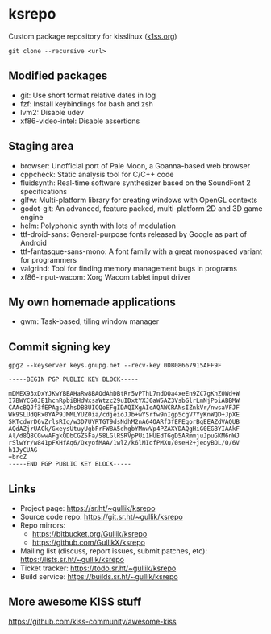 # ksrepo
Custom package repository for kisslinux ([k1ss.org](https://k1ss.org))

`git clone --recursive <url>`

## Modified packages
* git: Use short format relative dates in log
* fzf: Install keybindings for bash and zsh
* lvm2: Disable udev
* xf86-video-intel: Disable assertions

## Staging area
* browser: Unofficial port of Pale Moon, a Goanna-based web browser
* cppcheck: Static analysis tool for C/C++ code
* fluidsynth: Real-time software synthesizer based on the SoundFont 2 specifications
* glfw: Multi-platform library for creating windows with OpenGL contexts
* godot-git: An advanced, feature packed, multi-platform 2D and 3D game engine
* helm: Polyphonic synth with lots of modulation
* ttf-droid-sans: General-purpose fonts released by Google as part of Android
* ttf-fantasque-sans-mono: A font family with a great monospaced variant for programmers
* valgrind: Tool for finding memory management bugs in programs
* xf86-input-wacom: Xorg Wacom tablet input driver

## My own homemade applications
* gwm: Task-based, tiling window manager

## Commit signing key
`gpg2 --keyserver keys.gnupg.net --recv-key 0DB08667915AFF9F`

```
-----BEGIN PGP PUBLIC KEY BLOCK-----

mDMEX93xDxYJKwYBBAHaRw8BAQdAhDBtRr5vPThL7ndDOa4xeEn9ZC7gKhZ0Wd+W
I7BWYCG0JE1hcnRpbiBHdWxsaWtzc29uIDxtYXJ0aW5AZ3VsbGlrLmNjPoiABBMW
CAAcBQJf3fEPAgsJAhsDBBUICQoEFgIDAQIXgAIeAQAWCRANsIZnkVr/nwsaVFJF
Wk9SLUdQRx0YAP9JMMLYUZ0ia/cdjeioJJb+wYSrfw9nIgp5cgV7YyKnWQD+JpXE
SKTcdwrD6vZrlsRIq/w3D7UYRTGT9dsNdhM2nA64OARf3fEPEgorBgEEAZdVAQUB
AQdAZjrUACk/GxeysUtuyUgbFrFW8A5dhgbYMnwVp4PZAXYDAQgHiG0EGBYIAAkF
Al/d8Q8CGwwAFgkQDbCGZ5Fa/58LGlRSRVpPUi1HUEdTGgD5ARmmjuJpuGKM6nWJ
rSlwYr/w841pFXHfAq6/QxyofMAA/1wlZ/k6lMIdfPMXu/0seH2+jeoyBOL/O/6V
h1JyCUAG
=brcZ
-----END PGP PUBLIC KEY BLOCK-----
```

## Links

* Project page: https://sr.ht/~gullik/ksrepo
* Source code repo: https://git.sr.ht/~gullik/ksrepo
* Repo mirrors:
    * https://bitbucket.org/Gullik/ksrepo
    * https://github.com/GullikX/ksrepo
* Mailing list (discuss, report issues, submit patches, etc): https://lists.sr.ht/~gullik/ksrepo
* Ticket tracker: https://todo.sr.ht/~gullik/ksrepo
* Build service: https://builds.sr.ht/~gullik/ksrepo

## More awesome KISS stuff

https://github.com/kiss-community/awesome-kiss
